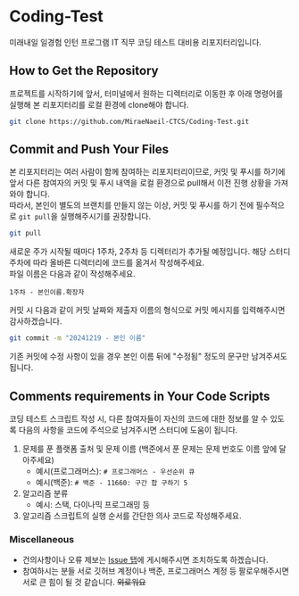 # Coding-Test
미래내일 일경험 인턴 프로그램 IT 직무 코딩 테스트 대비용 리포지터리입니다.
## How to Get the Repository
프로젝트를 시작하기에 앞서, 터미널에서 원하는 디렉터리로 이동한 후 아래 명령어를 실행해 본 리포지터리를 로컬 환경에 clone해야 합니다.  
```Bash
git clone https://github.com/MiraeNaeil-CTCS/Coding-Test.git
```  
## Commit and Push Your Files
본 리포지터리는 여러 사람이 함께 참여하는 리포지터리이므로, 커밋 및 푸시를 하기에 앞서 다른 참여자의 커밋 및 푸시 내역을 로컬 환경으로 pull해서 이전 진행 상황을 가져와야 합니다.  
따라서, 본인이 별도의 브랜치를 만들지 않는 이상, 커밋 및 푸시를 하기 전에 필수적으로 `git pull`을 실행해주시기를 권장합니다.  
```Bash
git pull
```  
새로운 주가 시작될 때마다 1주차, 2주차 등 디렉터리가 추가될 예정입니다. 해당 스터디 주차에 따라 올바른 디렉터리에 코드를 옮겨서 작성해주세요.  
파일 이름은 다음과 같이 작성해주세요.  
```
1주차 - 본인이름.확장자
```  
커밋 시 다음과 같이 커밋 날짜와 제출자 이름의 형식으로 커밋 메시지를 입력해주시면 감사하겠습니다.  
```Bash
git commit -m "20241219 - 본인 이름"
```  
기존 커밋에 수정 사항이 있을 경우 본인 이름 뒤에 "수정됨" 정도의 문구만 남겨주셔도 됩니다.  
## Comments requirements in Your Code Scripts
코딩 테스트 스크립트 작성 시, 다른 참여자들이 자신의 코드에 대한 정보를 알 수 있도록 다음의 사항을 코드에 주석으로 남겨주시면 스터디에 도움이 됩니다.  
1. 문제를 푼 플랫폼 출처 및 문제 이름 (백준에서 푼 문제는 문제 번호도 이름 앞에 달아주세요)
    - 예시(프로그래머스): `# 프로그래머스 - 우선순위 큐`
    - 예시(백준): `# 백준 - 11660: 구간 합 구하기 5`
2. 알고리즘 분류
    - 예시: 스택, 다이나믹 프로그래밍 등
3. 알고리즘 스크립트의 실행 순서를 간단한 의사 코드로 작성해주세요.
### Miscellaneous
- 건의사항이나 오류 제보는 [Issue 탭](https://github.com/MiraeNaeil-CTCS/Coding-Test/issues)에 게시해주시면 조치하도록 하겠습니다.
- 참여하시는 분들 서로 깃허브 계정이나 백준, 프로그래머스 계정 등 팔로우해주시면 서로 큰 힘이 될 것 같습니다. ~~외로워요~~
